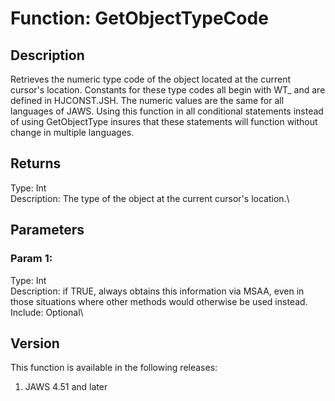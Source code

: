 # Function: GetObjectTypeCode

## Description

Retrieves the numeric type code of the object located at the current
cursor\'s location. Constants for these type codes all begin with WT\_
and are defined in HJCONST.JSH. The numeric values are the same for all
languages of JAWS. Using this function in all conditional statements
instead of using GetObjectType insures that these statements will
function without change in multiple languages.

## Returns

Type: Int\
Description: The type of the object at the current cursor\'s location.\

## Parameters

### Param 1:

Type: Int\
Description: if TRUE, always obtains this information via MSAA, even in
those situations where other methods would otherwise be used instead.\
Include: Optional\

## Version

This function is available in the following releases:

1.  JAWS 4.51 and later
